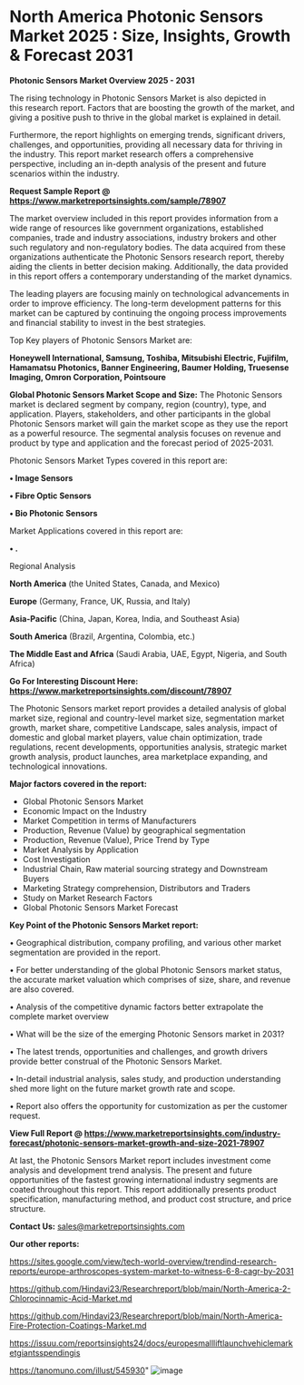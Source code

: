 # North America Photonic Sensors Market 2025 : Size, Insights, Growth & Forecast 2031

<Strong> Photonic Sensors Market Overview 2025 - 2031</strong>

The rising technology in Photonic Sensors Market is also depicted in this research report. Factors that are boosting the growth of the market, and giving a positive push to thrive in the global market is explained in detail.

Furthermore, the report highlights on emerging trends, significant drivers, challenges, and opportunities, providing all necessary data for thriving in the industry. This report market research offers a comprehensive perspective, including an in-depth analysis of the present and future scenarios within the industry.

<strong>Request Sample Report @ <a href=https://www.marketreportsinsights.com/sample/78907>https://www.marketreportsinsights.com/sample/78907</a></strong>

The market overview included in this report provides information from a wide range of resources like government organizations, established companies, trade and industry associations, industry brokers and other such regulatory and non-regulatory bodies. The data acquired from these organizations authenticate the Photonic Sensors research report, thereby aiding the clients in better decision making. Additionally, the data provided in this report offers a contemporary understanding of the market dynamics.

The leading players are focusing mainly on technological advancements in order to improve efficiency. The long-term development patterns for this market can be captured by continuing the ongoing process improvements and financial stability to invest in the best strategies.

Top Key players of Photonic Sensors Market are:

<strong>Honeywell International, Samsung, Toshiba, Mitsubishi Electric, Fujifilm, Hamamatsu Photonics, Banner Engineering, Baumer Holding, Truesense Imaging, Omron Corporation, Pointsoure</strong>

<strong><b>Global Photonic Sensors Market Scope and Size:</b></strong>
The Photonic Sensors market is declared segment by company, region (country), type, and application. Players, stakeholders, and other participants in the global Photonic Sensors market will gain the market scope as they use the report as a powerful resource. The segmental analysis focuses on revenue and product by type and application and the forecast period of 2025-2031.

Photonic Sensors Market Types covered in this report are:

<strong>• Image Sensors

• Fibre Optic Sensors

• Bio Photonic Sensors</strong>

Market Applications covered in this report are:

<strong>• .</strong> 

Regional Analysis

<strong>North America</strong> (the United States, Canada, and Mexico)

<strong>Europe</strong> (Germany, France, UK, Russia, and Italy)

<strong>Asia-Pacific</strong> (China, Japan, Korea, India, and Southeast Asia)

<strong>South America</strong> (Brazil, Argentina, Colombia, etc.)

<strong>The Middle East and Africa</strong> (Saudi Arabia, UAE, Egypt, Nigeria, and South Africa)

<strong>Go For Interesting Discount Here: <a href=https://www.marketreportsinsights.com/discount/78907>https://www.marketreportsinsights.com/discount/78907</a></strong>

The Photonic Sensors market report provides a detailed analysis of global market size, regional and country-level market size, segmentation market growth, market share, competitive Landscape, sales analysis, impact of domestic and global market players, value chain optimization, trade regulations, recent developments, opportunities analysis, strategic market growth analysis, product launches, area marketplace expanding, and technological innovations.

<strong><b>Major factors covered in the report:</b></strong>
<ul>
  <li>Global Photonic Sensors Market </li>
  <li>Economic Impact on the Industry</li>
  <li>Market Competition in terms of Manufacturers</li>
  <li>Production, Revenue (Value) by geographical segmentation</li>
  <li>Production, Revenue (Value), Price Trend by Type</li>
  <li>Market Analysis by Application</li>
  <li>Cost Investigation</li>
  <li>Industrial Chain, Raw material sourcing strategy and Downstream Buyers</li>
  <li>Marketing Strategy comprehension, Distributors and Traders</li>
  <li>Study on Market Research Factors</li>
  <li>Global Photonic Sensors Market Forecast</li>
</ul>

<strong><b>Key Point of the Photonic Sensors Market report:</b></strong>

• Geographical distribution, company profiling, and various other market segmentation are provided in the report.

• For better understanding of the global Photonic Sensors market status, the accurate market valuation which comprises of size, share, and revenue are also covered.

• Analysis of the competitive dynamic factors better extrapolate the complete market overview

• What will be the size of the emerging Photonic Sensors market in 2031?

• The latest trends, opportunities and challenges, and growth drivers provide better construal of the Photonic Sensors Market.

• In-detail industrial analysis, sales study, and production understanding shed more light on the future market growth rate and scope.

• Report also offers the opportunity for customization as per the customer request.

<strong><b>View Full Report @ <a href=https://www.marketreportsinsights.com/industry-forecast/photonic-sensors-market-growth-and-size-2021-78907>https://www.marketreportsinsights.com/industry-forecast/photonic-sensors-market-growth-and-size-2021-78907</a></b></strong>


At last, the Photonic Sensors Market report includes investment come analysis and development trend analysis. The present and future opportunities of the fastest growing international industry segments are coated throughout this report. This report additionally presents product specification, manufacturing method, and product cost structure, and price structure.

<strong>Contact Us:</strong>
sales@marketreportsinsights.com

<strong>Our other reports:</strong>

<a href=https://sites.google.com/view/tech-world-overview/trendind-research-reports/europe-arthroscopes-system-market-to-witness-6-8-cagr-by-2031>https://sites.google.com/view/tech-world-overview/trendind-research-reports/europe-arthroscopes-system-market-to-witness-6-8-cagr-by-2031</a>

<a href=https://github.com/Hindavi23/Researchreport/blob/main/North-America-2-Chlorocinnamic-Acid-Market.md>https://github.com/Hindavi23/Researchreport/blob/main/North-America-2-Chlorocinnamic-Acid-Market.md</a>

<a href=https://github.com/Hindavi23/Researchreport/blob/main/North-America-Fire-Protection-Coatings-Market.md>https://github.com/Hindavi23/Researchreport/blob/main/North-America-Fire-Protection-Coatings-Market.md</a>

<a href=https://issuu.com/reportsinsights24/docs/europesmallliftlaunchvehiclemarketgiantsspendingis>https://issuu.com/reportsinsights24/docs/europesmallliftlaunchvehiclemarketgiantsspendingis</a>

<a href=https://tanomuno.com/illust/545930>https://tanomuno.com/illust/545930</a>"
![image](https://github.com/user-attachments/assets/a49951e5-9988-4fc6-bb30-754732458f90)
